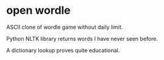 # open wordle
ASCII clone of wordle game without daily limit.

Python NLTK library returns words I have never seen before.

A dictionary lookup proves quite educational.

